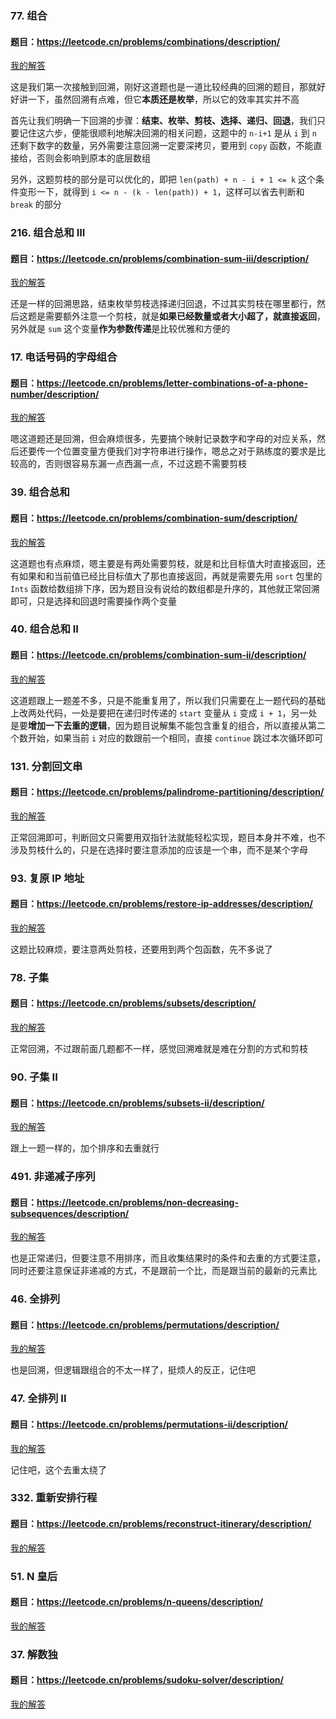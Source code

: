 ### 77. 组合
#### 题目：https://leetcode.cn/problems/combinations/description/

[我的解答](https://github.com/EthanQC/my-learning-record/blob/main/data-structure-and-algorithm/problems-record/backtracking/77-combinations.md)

这是我们第一次接触到回溯，刚好这道题也是一道比较经典的回溯的题目，那就好好讲一下，虽然回溯有点难，但它**本质还是枚举**，所以它的效率其实并不高

首先让我们明确一下回溯的步骤：**结束、枚举、剪枝、选择、递归、回退**，我们只要记住这六步，便能很顺利地解决回溯的相关问题，这题中的 `n-i+1` 是从 `i` 到 `n` 还剩下数字的数量，另外需要注意回溯一定要深拷贝，要用到 `copy` 函数，不能直接给，否则会影响到原本的底层数组

另外，这题剪枝的部分是可以优化的，即把 `len(path) + n - i + 1 <= k` 这个条件变形一下，就得到 `i <= n - (k - len(path)) + 1`，这样可以省去判断和 `break` 的部分

### 216. 组合总和 III
#### 题目：https://leetcode.cn/problems/combination-sum-iii/description/

[我的解答](https://github.com/EthanQC/my-learning-record/blob/main/data-structure-and-algorithm/problems-record/backtracking/216-combination-sum-iii.md)

还是一样的回溯思路，结束枚举剪枝选择递归回退，不过其实剪枝在哪里都行，然后这题是需要额外注意一个剪枝，就是**如果已经数量或者大小超了，就直接返回**，另外就是 `sum` 这个变量**作为参数传递**是比较优雅和方便的

### 17. 电话号码的字母组合
#### 题目：https://leetcode.cn/problems/letter-combinations-of-a-phone-number/description/

[我的解答](https://github.com/EthanQC/my-learning-record/blob/main/data-structure-and-algorithm/problems-record/backtracking/17-letter-combinations-of-a-phone-number.md)

嗯这道题还是回溯，但会麻烦很多，先要搞个映射记录数字和字母的对应关系，然后还要传一个位置变量方便我们对字符串进行操作，嗯总之对于熟练度的要求是比较高的，否则很容易东漏一点西漏一点，不过这题不需要剪枝

### 39. 组合总和
#### 题目：https://leetcode.cn/problems/combination-sum/description/

[我的解答](https://github.com/EthanQC/my-learning-record/blob/main/data-structure-and-algorithm/problems-record/backtracking/39-combination-sum.md)

这道题也有点麻烦，嗯主要是有两处需要剪枝，就是和比目标值大时直接返回，还有如果和和当前值已经比目标值大了那也直接返回，再就是需要先用 `sort` 包里的 `Ints` 函数给数组排下序，因为题目没有说给的数组都是升序的，其他就正常回溯即可，只是选择和回退时需要操作两个变量

### 40. 组合总和 II
#### 题目：https://leetcode.cn/problems/combination-sum-ii/description/

[我的解答](https://github.com/EthanQC/my-learning-record/blob/main/data-structure-and-algorithm/problems-record/backtracking/40-combination-sum-ii.md)

这道题跟上一题差不多，只是不能重复用了，所以我们只需要在上一题代码的基础上改两处代码，一处是要把在递归时传递的 `start` 变量从 `i` 变成 `i + 1`，另一处是要**增加一下去重的逻辑**，因为题目说解集不能包含重复的组合，所以直接从第二个数开始，如果当前 `i` 对应的数跟前一个相同，直接 `continue` 跳过本次循环即可

### 131. 分割回文串
#### 题目：https://leetcode.cn/problems/palindrome-partitioning/description/

[我的解答](https://github.com/EthanQC/my-learning-record/blob/main/data-structure-and-algorithm/problems-record/backtracking/131-palindrome-partitioning.md)

正常回溯即可，判断回文只需要用双指针法就能轻松实现，题目本身并不难，也不涉及剪枝什么的，只是在选择时要注意添加的应该是一个串，而不是某个字母

### 93. 复原 IP 地址
#### 题目：https://leetcode.cn/problems/restore-ip-addresses/description/

[我的解答](https://github.com/EthanQC/my-learning-record/blob/main/data-structure-and-algorithm/problems-record/backtracking/93-restore-ip-addresses.md)

这题比较麻烦，要注意两处剪枝，还要用到两个包函数，先不多说了

### 78. 子集
#### 题目：https://leetcode.cn/problems/subsets/description/

[我的解答](https://github.com/EthanQC/my-learning-record/blob/main/data-structure-and-algorithm/problems-record/backtracking/78-subsets.md)

正常回溯，不过跟前面几题都不一样，感觉回溯难就是难在分割的方式和剪枝

### 90. 子集 II
#### 题目：https://leetcode.cn/problems/subsets-ii/description/

[我的解答](https://github.com/EthanQC/my-learning-record/blob/main/data-structure-and-algorithm/problems-record/backtracking/90-subsets-ii.md)

跟上一题一样的，加个排序和去重就行

### 491. 非递减子序列
#### 题目：https://leetcode.cn/problems/non-decreasing-subsequences/description/

[我的解答](https://github.com/EthanQC/my-learning-record/blob/main/data-structure-and-algorithm/problems-record/backtracking/491-non-decreasing-subsequences.md)

也是正常递归，但要注意不用排序，而且收集结果时的条件和去重的方式要注意，同时还要注意保证非递减的方式，不是跟前一个比，而是跟当前的最新的元素比

### 46. 全排列
#### 题目：https://leetcode.cn/problems/permutations/description/

[我的解答](https://github.com/EthanQC/my-learning-record/blob/main/data-structure-and-algorithm/problems-record/backtracking/46-permutations.md)

也是回溯，但逻辑跟组合的不太一样了，挺烦人的反正，记住吧

### 47. 全排列 II
#### 题目：https://leetcode.cn/problems/permutations-ii/description/

[我的解答](https://github.com/EthanQC/my-learning-record/blob/main/data-structure-and-algorithm/problems-record/backtracking/47-permutations-ii.md)

记住吧，这个去重太绕了

### 332. 重新安排行程
#### 题目：https://leetcode.cn/problems/reconstruct-itinerary/description/

[我的解答](https://github.com/EthanQC/my-learning-record/blob/main/data-structure-and-algorithm/problems-record/backtracking/332-reconstruct-itinerary.md)



### 51. N 皇后
#### 题目：https://leetcode.cn/problems/n-queens/description/

[我的解答](https://github.com/EthanQC/my-learning-record/blob/main/data-structure-and-algorithm/problems-record/backtracking/332-reconstruct-itinerary.md)



### 37. 解数独
#### 题目：https://leetcode.cn/problems/sudoku-solver/description/

[我的解答](https://github.com/EthanQC/my-learning-record/blob/main/data-structure-and-algorithm/problems-record/backtracking/37-sudoku-solver.md)

